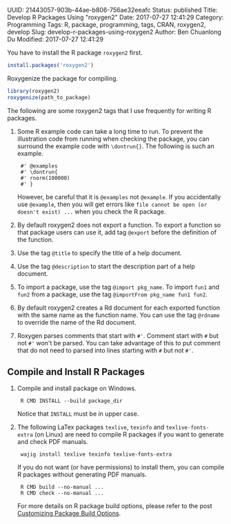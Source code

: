 UUID: 21443057-903b-44ae-b806-756ae32eeafc
Status: published
Title: Develop R Packages Using "roxygen2" 
Date: 2017-07-27 12:41:29
Category: Programming
Tags: R, package, programming, tags, CRAN, roxygen2, develop
Slug: develop-r-packages-using-roxygen2
Author: Ben Chuanlong Du
Modified: 2017-07-27 12:41:29


You have to install the R package `roxygen2` first.
```R
install.packages('roxygen2')
```
Roxygenize the package for compiling.
```R
library(roxygen2)
roxygenize(path_to_package)
```

The following are some roxygen2 tags that I use frequently for writing R packages.

1. Some R example code can take a long time to run. 
    To prevent the illustration code from running 
    when checking the package, 
    you can surround the example code with `\dontrun{}`.
    The following is such an example.

        #' @examples
        #' \dontrun{
        #' rnorm(100000)
        #' }

    However, 
    be careful that it is `@examples` not `@example`. 
    If you accidentally use `@example`, 
    then you will get errors like `file cannot be open (or doesn't exist) ...`
    when you check the R package. 

2. By default roxygen2 does not export a function. To export a function
    so that package users can use it, add tag `@export` before the definition
    of the function.

3. Use the tag `@title` to specify the title of a help document. 

4. Use the tag `@description` to start the description part of a help document.

5. To import a package, use the tag `@import pkg_name`. To import `fun1` 
    and `fun2` from a package, use the tag `@importFrom pkg_name fun1 fun2`.

2. By default roxygen2 creates a Rd document for each exported function
    with the same name as the function name. 
    You can use the tag `@rdname` to override the name of the Rd document.

3. Roxygen parses comments that start with `#'`. 
    Comment start with `#` but not `#'` won't be parsed.
    You can take advantage of this to put comment that do not need to parsed into lines starting with `#` but not `#'`.

## Compile and Install R Packages

1. Compile and install package on Windows.
    
        R CMD INSTALL --build package_dir

    Notice that `INSTALL` must be in upper case.


2. The following LaTex packages `texlive`, `texinfo` and `texlive-fonts-extra` (on Linux) 
    are need to compile R packages 
    if you want to generate and check PDF manuals. 

        wajig install texlive texinfo texlive-fonts-extra

    If you do not want (or have permissions) to install them,
    you can compile R packages without generating PDF manuals.

        R CMD build --no-manual ...
        R CMD check --no-manual ...

    For more details on R package build options, 
    please refer to the post 
    [Customizing Package Build Options](https://support.rstudio.com/hc/en-us/articles/200486518-Customizing-Package-Build-Options).

